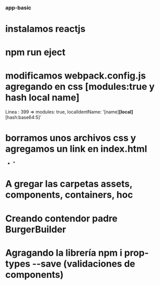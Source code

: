 ### app-basic
# instalamos reactjs
# npm run eject
# modificamos webpack.config.js agregando en css [modules:true y hash local name]
Linea : 399  => modules: true, localIdentName: '[name]__[local]__[hash:base64:5]'
# borramos unos archivos css y agregamos un link en index.html
* <link href="https://fonts.googleapis.com/css?family=Open+Sans:400,700" rel="stylesheet" />*
# A gregar las carpetas assets, components, containers, hoc
# Creando contendor padre BurgerBuilder
# Agragando la librería npm i prop-types --save (validaciones de components)